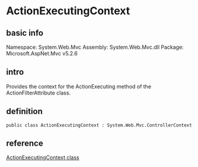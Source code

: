 # ActionExecutingContext
## basic info
Namespace:
System.Web.Mvc
Assembly:
System.Web.Mvc.dll
Package:
Microsoft.AspNet.Mvc v5.2.6
## intro
Provides the context for the ActionExecuting method of the ActionFilterAttribute class.
## definition
```
public class ActionExecutingContext : System.Web.Mvc.ControllerContext
```
## reference
[ActionExecutingContext class](https://learn.microsoft.com/en-us/dotnet/api/system.web.mvc.actionexecutingcontext?view=aspnet-mvc-5.2)
